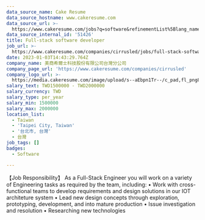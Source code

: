 ```yaml
---
data_source_name: Cake Resume
data_source_hostname: www.cakeresume.com
data_source_url: >-
  https://www.cakeresume.com/jobs?q=software&refinementList%5Blang_name%5D%5B0%5D=English&refinementList%5Bsalary_type%5D=per_year&range%5Bsalary_range%5D%5Bmin%5D=1000000&page=2
data_source_internal_id: '51426'
title: Full-stack software developer
job_url: >-
  https://www.cakeresume.com/companies/cirrusled/jobs/full-stack-software-developer-b16ce1
date: 2023-01-03T14:43:29.764Z
company_name: 美商希爾士科技股份有限公司台灣分公司
company_page_url: 'https://www.cakeresume.com/companies/cirrusled'
company_logo_url: >-
  https://media.cakeresume.com/image/upload/s--aEbpn1Tr--/c_pad,fl_png8,h_200,w_200/v1672755062/ipxndnif943rbeiyedkv.png
salary_text: TWD1500000 - TWD2000000
salary_currency: TWD
salary_type: per_year
salary_min: 1500000
salary_max: 2000000
location_list:
  - Taiwan
  - 'Taipei City, Taiwan'
  - '台北市, 台灣'
  - 台灣
job_tags: []
badges:
  - Software

---
```


【Job Responsibility】 As a Full-Stack Engineer you will work on a variety of Engineering tasks as required by the team, including: • Work with cross-functional teams to develop requirements and design solutions in our IOT architeture system • Lead new design concepts through exploration, prototyping, development, and into mature production • Issue investigation and resolution • Researching new technologies